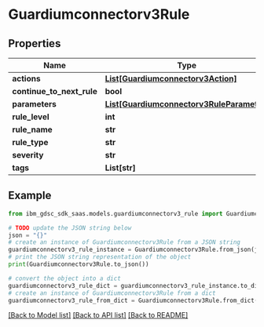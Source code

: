 # Guardiumconnectorv3Rule


## Properties

Name | Type | Description | Notes
------------ | ------------- | ------------- | -------------
**actions** | [**List[Guardiumconnectorv3Action]**](Guardiumconnectorv3Action.md) |  | [optional] 
**continue_to_next_rule** | **bool** |  | [optional] 
**parameters** | [**List[Guardiumconnectorv3RuleParameter]**](Guardiumconnectorv3RuleParameter.md) |  | [optional] 
**rule_level** | **int** |  | [optional] 
**rule_name** | **str** |  | [optional] 
**rule_type** | **str** |  | [optional] 
**severity** | **str** |  | [optional] 
**tags** | **List[str]** |  | [optional] 

## Example

```python
from ibm_gdsc_sdk_saas.models.guardiumconnectorv3_rule import Guardiumconnectorv3Rule

# TODO update the JSON string below
json = "{}"
# create an instance of Guardiumconnectorv3Rule from a JSON string
guardiumconnectorv3_rule_instance = Guardiumconnectorv3Rule.from_json(json)
# print the JSON string representation of the object
print(Guardiumconnectorv3Rule.to_json())

# convert the object into a dict
guardiumconnectorv3_rule_dict = guardiumconnectorv3_rule_instance.to_dict()
# create an instance of Guardiumconnectorv3Rule from a dict
guardiumconnectorv3_rule_from_dict = Guardiumconnectorv3Rule.from_dict(guardiumconnectorv3_rule_dict)
```
[[Back to Model list]](../README.md#documentation-for-models) [[Back to API list]](../README.md#documentation-for-api-endpoints) [[Back to README]](../README.md)


